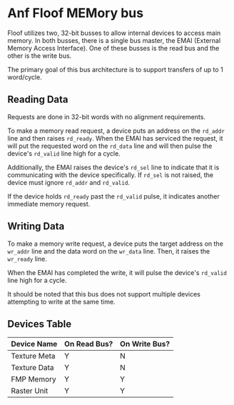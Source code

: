# Anf Floof MEMory bus
Floof utilizes two, 32-bit busses to allow internal devices to access main memory. In both busses, there is a single bus master, the EMAI (External Memory Access Interface). One of these busses is the read bus and the other is the write bus.

The primary goal of this bus architecture is to support transfers of up to 1 word/cycle.

## Reading Data
Requests are done in 32-bit words with no alignment requirements.

To make a memory read request, a device puts an address on the `rd_addr` line and then raises `rd_ready`. When the EMAI has serviced the request, it will put the requested word on the `rd_data` line and will then pulse the device's `rd_valid` line high for a cycle. 

Additionally, the EMAI raises the device's `rd_sel` line to indicate that it is communicating with the device specifically. If `rd_sel` is not raised, the device must ignore `rd_addr` and `rd_valid`.

If the device holds `rd_ready` past the `rd_valid` pulse, it indicates another immediate memory request.

## Writing Data
To make a memory write request, a device puts the target address on the `wr_addr` line and the data word on the `wr_data` line. Then, it raises the `wr_ready` line.

When the EMAI has completed the write, it will pulse the device's `rd_valid` line high for a cycle. 

It should be noted that this bus does not support multiple devices attempting to write at the same time.

## Devices Table

| Device Name  | On Read Bus? | On Write Bus? |
| ------------ | ------------ | ------------- |
| Texture Meta | Y            | N             |
| Texture Data | Y            | N             |
| FMP Memory   | Y            | Y             |
| Raster Unit  | Y            | Y             |